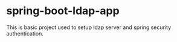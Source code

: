 # spring-boot-ldap-app
This is basic project used to setup ldap server and spring security authentication.
